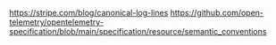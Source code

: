 https://stripe.com/blog/canonical-log-lines
https://github.com/open-telemetry/opentelemetry-specification/blob/main/specification/resource/semantic_conventions
